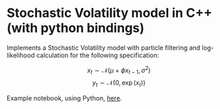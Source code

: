 # Stochastic Volatility model in C++ (with python bindings)

Implements a Stochastic Volatility model with particle filtering and log-likelihood calculation for the following specification:

$$x_t\sim\mathcal{N}(\mu+\phi x_{t-1},\sigma^2)$$
$$y_t\sim\mathcal{N}(0,\exp(x_t))$$

Example notebook, using Python, [here](https://github.com/SaremS/sample_notebooks/blob/master/StochasticVolatility.ipynb).

